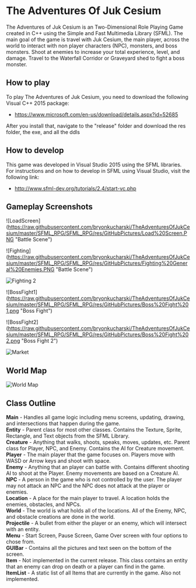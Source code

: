 # The Adventures Of Juk Cesium
The Adventures of Juk Cesium is an Two-Dimensional Role Playing Game created in C++ using the Simple and Fast Multimedia Library (SFML). The main goal of the game is travel with Juk Cesium, the main player, across the world to interact with non player characters (NPC), monsters, and boss monsters. Shoot at enemies to increase your total experience, level, and damage. Travel to the Waterfall Corridor or Graveyard shed to fight a boss monster. 

## How to play
To play The Adventures of Juk Cesium, you need to download the following Visual C++ 2015 package:
 - https://www.microsoft.com/en-us/download/details.aspx?id=52685

After you install that, navigate to the "release" folder and download the res folder, the exe, and all the ddls

## How to develop
This game was developed in Visual Studio 2015 using the SFML libraries. For instructions and on how to develop in SFML using Visual Studio, visit the following link:
 - http://www.sfml-dev.org/tutorials/2.4/start-vc.php

## Gameplay Screenshots
![LoadScreen] (https://raw.githubusercontent.com/bryonkucharski/TheAdventuresOfJukCesium/master/SFML_RPG/SFML_RPG/res/GitHubPictures/Load%20Screen.PNG "Battle Scene")

![Fighting] (https://raw.githubusercontent.com/bryonkucharski/TheAdventuresOfJukCesium/master/SFML_RPG/SFML_RPG/res/GitHubPictures/Fighting%20General%20Enemies.PNG "Battle Scene")

![Fighting 2](https://raw.githubusercontent.com/bryonkucharski/TheAdventuresOfJukCesium/master/SFML_RPG/SFML_RPG/res/GitHubPictures/enemy%20shooting%20at%20an%20angle.PNG "Battle Scene 2")

![BossFight1] (https://raw.githubusercontent.com/bryonkucharski/TheAdventuresOfJukCesium/master/SFML_RPG/SFML_RPG/res/GitHubPictures/Boss%20Fight%201.png "Boss Fight")

![BossFight2] (https://raw.githubusercontent.com/bryonkucharski/TheAdventuresOfJukCesium/master/SFML_RPG/SFML_RPG/res/GitHubPictures/Boss%20Fight%202.png "Boss Fight 2")

![Market](https://raw.githubusercontent.com/bryonkucharski/TheAdventuresOfJukCesium/master/SFML_RPG/SFML_RPG/res/GitHubPictures/Hanging%20out%20with%20the%20sheep.PNG "Market")

## World Map
![World Map](https://raw.githubusercontent.com/bryonkucharski/TheAdventuresOfJukCesium/master/SFML_RPG/SFML_RPG/res/GitHubPictures/World%20Map.png "World Map")

## Class Outline
<b>Main</b> - Handles all game logic including menu screens, updating, drawing, and intersections that happen during the game. <br>
<b>Entity</b> - Parent class for most other classes. Contains the Texture, Sprite, Rectangle, and Text objects from the SFML Library. <br>
<b>Creature</b> - Anything that walks, shoots, speaks, moves, updates, etc. Parent class for Player, NPC, and Enemy. Contains the AI for Creature movement.<br>
<b>Player</b> - The main player that the game focuses on. Players move with WASD or Arrow keys and shoot with space. <br>
<b>Enemy</b> - Anything that an player can battle with. Contains different shooting AI to shoot at the Player. Enemy movements are based on a Creature AI.<br>
<b>NPC </b> - A person in the game who is not controlled by the user. The player may not attack an NPC and the NPC does not attack at the player or enemies.<br>
<b>Location</b> - A place for the main player to travel. A location holds the enemies, obstacles, and NPCs.<br>
<b>World</b> - The world is what holds all of the locations. All of the Enemy, NPC, and obstacle creations are done in the world. <br>
<b>Projectile</b> - A bullet from either the player or an enemy, which will intersect with an entity.<br>
<b>Menu</b> - Start Screen, Pause Screen, Game Over screen with four options to chose from.<br>
<b>GUIBar</b> - Contains all the pictures and text seen on the bottom of the screen.<br>
<b>Item</b> - Not implemented in the current release. This class contains an entity that an enemy can drop on death or a player can find in the game. <br>
<b>ItemList</b> - A static list of all Items that are currently in the game. Also not implemented. <br>
